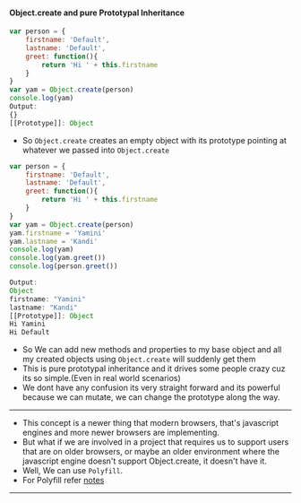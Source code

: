 #### Object.create and pure Prototypal Inheritance
```js
var person = {
    firstname: 'Default',
    lastname: 'Default',
    greet: function(){
        return 'Hi ' + this.firstname
    }
}
var yam = Object.create(person)
console.log(yam)
Output:
{}
[[Prototype]]: Object
```
* So `Object.create` creates an empty object with its prototype pointing at whatever we passed into `Object.create` 

```js
var person = {
    firstname: 'Default',
    lastname: 'Default',
    greet: function(){
        return 'Hi ' + this.firstname
    }
}
var yam = Object.create(person)
yam.firstname = 'Yamini'
yam.lastname = 'Kandi'
console.log(yam)
console.log(yam.greet())
console.log(person.greet())

Output:
Object
firstname: "Yamini"
lastname: "Kandi"
[[Prototype]]: Object
Hi Yamini
Hi Default
```
* So We can add new methods and properties to my base object and all my created objects using `Object.create` will suddenly get them
* This is pure prototypal inheritance and it drives some people crazy cuz its so simple.(Even in real world scenarios)
* We dont have any confusion its very straight forward and its powerful because we can mutate, we can change the prototype along the way.

------- 

* This concept is a newer thing that modern browsers, that's javascript engines and more newer browsers are implementing.
* But what if we are involved in a project that requires us to support users that are on older browsers, or maybe an older environment where the javascript engine doesn't support Object.create, it doesn't have it.
* Well, We can use `Polyfill`.
* For Polyfill refer [notes](./29%20Polyfill.md)

-------

